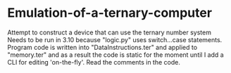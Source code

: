 # Emulation-of-a-ternary-computer
Attempt to construct a device that can use the ternary number system
Needs to be run in 3.10 because "logic.py" uses switch...case statements. Program code is written into "DataInstructions.ter" and applied to "memory.ter" and as a result the code is static for the moment until I add a CLI for editing 'on-the-fly'. Read the comments in the code.
